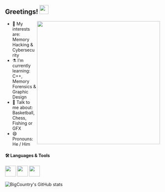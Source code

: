  ## Greetings!  <img src="https://i.imgur.com/TXOjIsn.gif" width="29px">

<img src="https://i.imgur.com/tTvkUOz.gif" align="right" width="400" height="auto"/> </a>


- 🔭 My interests are: Memory Hacking & Cybersecurity
- ⚗️ I’m currently learning: C++, Memory Forensics & Graphic Design
- 💬 Talk to me about: Basketball, Chess, Fishing or GFX
- 😄 Pronouns: He / Him

#### 🛠 Languages & Tools <br />


<img height="35" src="https://external-preview.redd.it/h8Bcr_a8ms3KiFpB1tgWzJfuEGjj3tT3zGIlG1f-it4.jpg?auto=webp&s=353a57da906006bcda392df14b2ebd6594e40746"></code>
<img height="35" src="https://younggates.com/uploads/1547662972python2.png"></code>
<img height="35" src="https://w7.pngwing.com/pngs/237/582/png-transparent-perl-6-programming-language-programmer-ruby-mammal-fauna-wildlife-thumbnail.png"></code>

![BigCountry's GitHub stats](https://github-readme-stats.vercel.app/api?username=girlhefunnyaf44&show_icons=true&theme=tokyonight)

